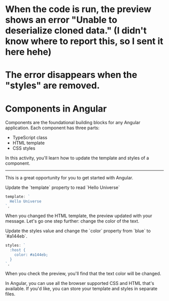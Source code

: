 # When the code is run, the preview shows an error "Unable to deserialize cloned data." (I didn't know where to report this, so I sent it here hehe)
# The error disappears when the "styles" are removed.
# Components in Angular

Components are the foundational building blocks for any Angular application. Each component has three parts:

* TypeScript class
* HTML template
* CSS styles

In this activity, you'll learn how to update the template and styles of a component.

<hr />

This is a great opportunity for you to get started with Angular.

<docs-workflow>

<docs-step title="Update the component template">
Update the `template` property to read `Hello Universe`

```ts
template: `
  Hello Universe
`,
```

When you changed the HTML template, the preview updated with your message. Let's go one step further: change the color of the text.
</docs-step>

<docs-step title="Update the component styles">
Update the styles value and change the `color` property from `blue` to `#a144eb`.

```ts
styles: `
  :host {
    color: #a144eb;
  }
`,
```

When you check the preview, you'll find that the text color will be changed.
</docs-step>

</docs-workflow>

In Angular, you can use all the browser supported CSS and HTML that's available. If you'd like, you can store your template and styles in separate files.
